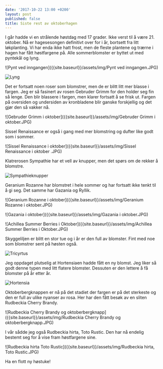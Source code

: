 ```yaml
---
date: '2017-10-22 13:00 +0200'
layout: post
published: false
title: Siste rest av oktoberhagen
---
```


I går hadde vi en strålende høstdag med 17 grader. Ikke verst til å være 21. oktober. 
Nå er hagesesongen definitivt over for i år, bortsett fra litt løkplanting. Vi har enda ikke hatt frost, men de fleste plantene og trærne i hagen har fått høstfargene på. Alle sommerblomster er byttet ut med pyntekål og lyng. 

![Pynt ved inngangen]({{site.baseurl}}/assets/img/Pynt ved inngangen.JPG)

![Lyng]({{site.baseurl}}/assets/img/Lyng.JPG)

Det er fortsatt noen roser som blomstrer, men de er blitt litt mer blasse i fargen. Jeg er så fasinert av rosen Gebruder Grimm for den holder seg fin så lenge. Den blir blassere i fargen, men klarer fortsatt å se frisk ut. Fargen på oversiden og undersiden av kronbladene blir ganske forskjellig og det gjør den så vakker nå.

![Gebruder Grimm i oktober]({{site.baseurl}}/assets/img/Gebruder Grimm i oktober.JPG)

Sissel Renaissance er også i gang med mer blomstring og dufter like godt som i sommer.

![Sissel Renaissance i oktober]({{site.baseurl}}/assets/img/Sissel Renaissance i oktober .JPG)

<!--more-->

Klatrerosen Sympathie har et vell av knupper, men det spørs om de rekker å blomstre.

![Sympathieknupper]({{site.baseurl}}/assets/img/Sympathieknupper.JPG)

Geranium Rozanne har blomstret i hele sommer og har fortsatt ikke tenkt til å gi seg. Det samme har Gazania og Ryllik. 

![Geranium Rozanne i oktober]({{site.baseurl}}/assets/img/Geranium Rozanne i oktober.JPG)

![Gazania i oktober]({{site.baseurl}}/assets/img/Gazania i oktober.JPG)

![Achillea Summer Berries i Oktober]({{site.baseurl}}/assets/img/Achillea Summer Berries i Oktober.JPG)

Skyggeliljen er blitt en stor tue og i år er den full av blomster.  Fint med noe som blomstrer sent på høsten også.

![Tricyrtus]({{site.baseurl}}/assets/img/Tricyrtus.JPG)

Jeg oppdaget plutselig at Hortensiaen hadde fått en ny blomst. Jeg liker så godt denne typen med litt flatere blomster.  Dessuten er den lettere å få blomster på år etter år. 

![Hortensia]({{site.baseurl}}/assets/img/Hortensia.JPG)

Oktoberbergknappen er nå på det stadiet der fargen er på det sterkeste og den er full av ulike nyanser av rosa. Her har den fått besøk av en sliten Rudbeckia Cherry Brandy. 

![Rudbeckia Cherry Brandy og oktoberbergknapp]({{site.baseurl}}/assets/img/Rudbeckia Cherry Brandy og oktoberbergknapp.JPG)

I vår sådde jeg også Rudbeckia hirta, Toto Rustic. Den har nå endelig bestemt seg for å vise fram høstfargene sine.

![Rudbeckia hirta Toto Rustic]({{site.baseurl}}/assets/img/Rudbeckia hirta, Toto Rustic.JPG)

Ha en flott ny høstuke!





